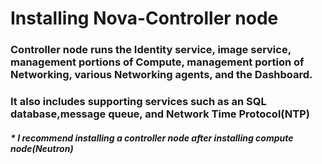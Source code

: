 # Installing Nova-Controller node #

### Controller node runs the Identity service, image service, management portions of Compute, management portion of Networking, various Networking agents, and the Dashboard. ###
### It also includes supporting services such as an SQL database,message queue, and Network Time Protocol(NTP) ###

##### * I recommend installing a controller node after installing compute node(Neutron) #####

